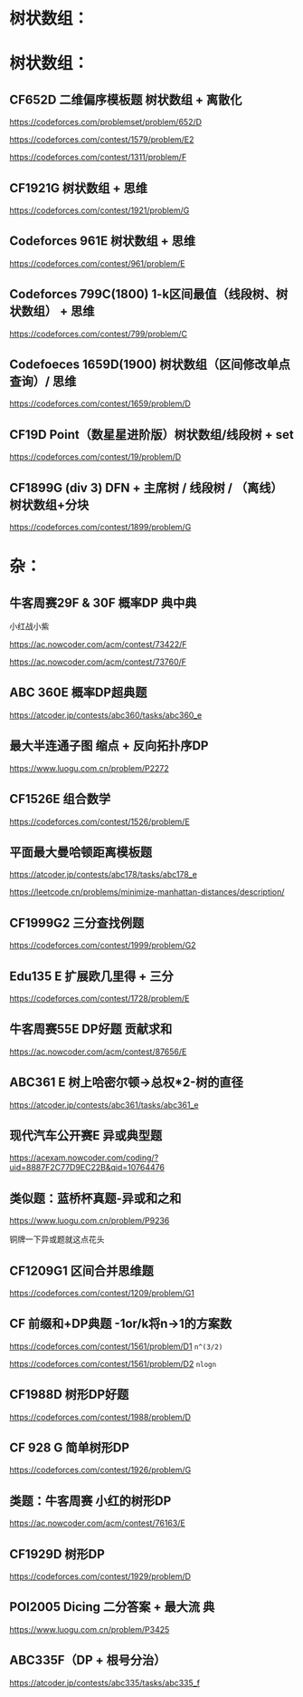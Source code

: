 # 树状数组：
# 树状数组：

## CF652D 二维偏序模板题 树状数组 + 离散化

https://codeforces.com/problemset/problem/652/D

https://codeforces.com/contest/1579/problem/E2

https://codeforces.com/contest/1311/problem/F

## CF1921G 树状数组 + 思维

https://codeforces.com/contest/1921/problem/G

##  Codeforces 961E 树状数组 + 思维

https://codeforces.com/contest/961/problem/E

## Codeforces 799C(1800) 1-k区间最值（线段树、树状数组） + 思维

https://codeforces.com/contest/799/problem/C

## Codefoeces 1659D(1900)  树状数组（区间修改单点查询）/ 思维

https://codeforces.com/contest/1659/problem/D

## CF19D Point（数星星进阶版）树状数组/线段树 + set

https://codeforces.com/contest/19/problem/D

## CF1899G (div 3) DFN + 主席树 / 线段树 / （离线）树状数组+分块

https://codeforces.com/contest/1899/problem/G



#  杂：

## 牛客周赛29F & 30F 概率DP 典中典

小红战小紫

https://ac.nowcoder.com/acm/contest/73422/F

https://ac.nowcoder.com/acm/contest/73760/F

## ABC 360E 概率DP超典题

https://atcoder.jp/contests/abc360/tasks/abc360_e

## **最大半连通子图** 缩点 + 反向拓扑序DP

https://www.luogu.com.cn/problem/P2272

## CF1526E 组合数学

https://codeforces.com/contest/1526/problem/E

## 平面最大曼哈顿距离模板题

https://atcoder.jp/contests/abc178/tasks/abc178_e

https://leetcode.cn/problems/minimize-manhattan-distances/description/

## CF1999G2 三分查找例题

https://codeforces.com/contest/1999/problem/G2

##  Edu135 E 扩展欧几里得 + 三分

https://codeforces.com/contest/1728/problem/E

## 牛客周赛55E DP好题 贡献求和

https://ac.nowcoder.com/acm/contest/87656/E

##  ABC361 E 树上哈密尔顿->总权*2-树的直径

https://atcoder.jp/contests/abc361/tasks/abc361_e

## 现代汽车公开赛E 异或典型题

https://acexam.nowcoder.com/coding/?uid=8887F2C77D9EC22B&qid=10764476

## 类似题：蓝桥杯真题-异或和之和

https://www.luogu.com.cn/problem/P9236

铜牌一下异或题就这点花头

## CF1209G1 区间合并思维题

https://codeforces.com/contest/1209/problem/G1

## CF 前缀和+DP典题 -1or/k将n->1的方案数

https://codeforces.com/contest/1561/problem/D1  `n^(3/2)`

https://codeforces.com/contest/1561/problem/D2  `nlogn`

## CF1988D  树形DP好题

https://codeforces.com/contest/1988/problem/D

## CF 928 G 简单树形DP

https://codeforces.com/contest/1926/problem/G

## 类题：牛客周赛 小红的树形DP

https://ac.nowcoder.com/acm/contest/76163/E

## CF1929D 树形DP

https://codeforces.com/contest/1929/problem/D

## POI2005 Dicing 二分答案 + 最大流 典

https://www.luogu.com.cn/problem/P3425

## ABC335F（DP + 根号分治）

https://atcoder.jp/contests/abc335/tasks/abc335_f